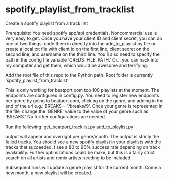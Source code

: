 # spotify_playlist_from_tracklist
Create a spotify playlist from a track list

Prerequisits:
You need spotify app/api credentials. Noncommercial use is very easy to get. Once you have your client ID and client secret, you can do one of two things: code them in directly into the add_to_playlist.py file or create a local txt file with client id on the first line, client secret on the second line, and username on the third line. You'll also need to specify the path in the config file variable 'CREDS_FILE_PATH.' Or... you can hack into my computer and get them, which would be awesome and terrifying.  

Add the root file of this repo to the Python path. Root folder is currently 'spotify_playlist_from_tracklist'

This is only working for beatport.com top 100 playlists at the moment. The endpoints are configured in config.py. You need to register new endpoints per genre by going to beatport.com, clicking on the genre, and adding in the end of the url e.g.: BREAKS = '/breaks/9'. Once your genre is represented in the file, change the 'GENRE' value to the value of your genre such as 'BREAKS.' No further configurations are needed. 

Run the following:
get_beatport_tracklist.py
add_to_playlist.py

output will appear and overright per genre/month. The output is stricly the failed tracks. You should see a new spotify playlist in your playlists with the tracks that succeeded. I see a 80 to 96% success rate depending on track availability. Further optimizations could be make, but this is a fairly strict search on all artists and remix artists needing to be included. 

Subsequent runs will update a genre playlist for the current month. Come a new month, a new playlist will be created. 
